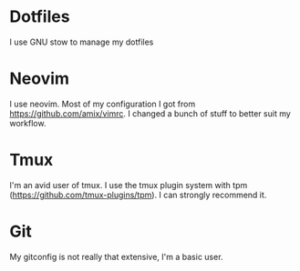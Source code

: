 # Dotfiles

I use GNU stow to manage my dotfiles

# Neovim

I use neovim. Most of my configuration I got from https://github.com/amix/vimrc. I changed a bunch of stuff to better suit my workflow.

# Tmux

I'm an avid user of tmux. I use the tmux plugin system with tpm (https://github.com/tmux-plugins/tpm). I can strongly recommend it.

# Git

My gitconfig is not really that extensive, I'm a basic user.
